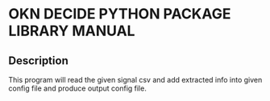 # OKN DECIDE PYTHON PACKAGE LIBRARY MANUAL
## Description
This program will read the given signal csv and add extracted info into given config file and produce output config file.
